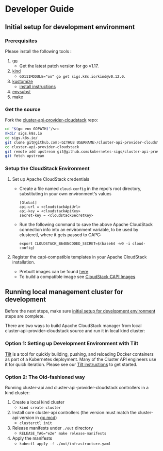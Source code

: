 # Developer Guide

## Initial setup for development environment

### Prerequisites

Please install the following tools :
1. [go][go]
    - Get the latest patch version for go v1.17.
2. [kind][kind]
    - `GO111MODULE="on" go get sigs.k8s.io/kind@v0.12.0`.
3. [kustomize][kustomize]
    - [install instructions](https://kubectl.docs.kubernetes.io/installation/kustomize/)
4. [envsubst][envsubst]
5. make

### Get the source

Fork the [cluster-api-provider-cloudstack](https://github.com/kubernetes-sigs/cluster-api-provider-cloudstack) repo:

```bash
cd "$(go env GOPATH)"/src
mkdir sigs.k8s.io
cd sigs.k8s.io/
git clone git@github.com:<GITHUB USERNAME>/cluster-api-provider-cloudstack.git
cd cluster-api-provider-cloudstack
git remote add upstream git@github.com:kubernetes-sigs/cluster-api-provider-cloudstack.git
git fetch upstream
```


### Setup the CloudStack Environment

1. Set up Apache CloudStack credentials
    - Create a file named `cloud-config` in the repo's root directory, substituting in your own environment's values
        ```
        [Global]
        api-url = <cloudstackApiUrl>
        api-key = <cloudstackApiKey>
        secret-key = <cloudstackSecretKey>
        ```

    - Run the following command to save the above Apache CloudStack connection info into an environment variable, to be used by clusterctl, where it gets passed to CAPC:
        ```
        export CLOUDSTACK_B64ENCODED_SECRET=$(base64 -w0 -i cloud-config)
        ```

2. Register the capi-compatible templates in your Apache CloudStack installation.
    - Prebuilt images can be found [here][prebuilt-images]
    - To build a compatible image see [CloudStack CAPI Images][cloudstack-capi-images]


## Running local management cluster for development

Before the next steps, make sure [initial setup for development environment][initial-setup] steps are complete.


There are two ways to build Apache CloudStack manager from local cluster-api-provider-cloudstack source and run it in local kind cluster:

### Option 1: Setting up Development Environment with Tilt

[Tilt][tilt] is a tool for quickly building, pushing, and reloading Docker containers as part of a Kubernetes deployment.
Many of the Cluster API engineers use it for quick iteration. Please see our [Tilt instructions][tilt-instructions] to get started.


### Option 2: The Old-fashioned way

Running cluster-api and cluster-api-provider-cloudstack controllers in a kind cluster:

1. Create a local kind cluster
   - `kind create cluster`
2. Install core cluster-api controllers (the version must match the cluster-api version in [go.mod][go.mod])
   - `clusterctl init`
3. Release manifests under `./out` directory
   - `RELEASE_TAG="e2e" make release-manifests`
4. Apply the manifests
   - `kubectl apply -f ./out/infrastructure.yaml`

[cloudstack-capi-images]: https://image-builder.sigs.k8s.io/capi/providers/cloudstack.html
[go]: https://golang.org/doc/install
[go.mod]: https://github.com/kubernetes-sigs/cluster-api-provider-cloudstack/blob/master/go.mod
[initial-setup]: ../index.html#initial-setup
[kind]: https://sigs.k8s.io/kind
[kustomize]: https://github.com/kubernetes-sigs/kustomize
[envsubst]: https://github.com/a8m/envsubst
[prebuilt-images]: http://packages.shapeblue.com/cluster-api-provider-cloudstack/images/
[tilt]: https://tilt.dev
[tilt-instructions]: ./tilt.md
